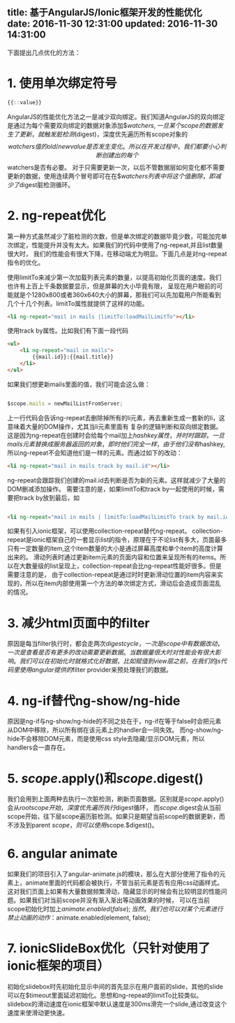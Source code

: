 title: 基于AngularJS/Ionic框架开发的性能优化
date: 2016-11-30 12:31:00
updated: 2016-11-30 14:31:00
---


下面提出几点优化的方法：

# 1. 使用单次绑定符号

```javascript
{{::value}}
```

AngularJS的性能优化方法之一是减少双向绑定。我们知道AngularJS的双向绑定是通过为每个需要双向绑定的数据对象添加$$watchers,一旦某个scope的数据发生了更新，
就触发脏检测($digest)，深度优先遍历所有scope对象的$$watchers值的old/new value是否发生变化。所以在开发过程中，我们都要小心判断创建出的每个$$watchers是否有必要。
对于只需要更新一次，以后不管数据层如何变化都不需要更新的数据，使用连续两个冒号即可在在$$watchers列表中将这个值删除，即减少了$digest脏检测循环。

# 2. ng-repeat优化

第一种方式虽然减少了脏检测的次数，但是单次绑定的数据毕竟少数，可能加完单次绑定，性能提升并没有太大。如果我们的代码中使用了ng-repeat,并且list数量很大时，
我们的性能会有很大下降，在移动端尤为明显。下面几点是对ng-repeat指令的优化。

使用limitTo来减少第一次加载列表元素的数量，以提高初始化页面的速度。我们也许有上百上千条数据要显示，但是屏幕的大小毕竟有限，
呈现在用户眼前的可能就是个1280x800或者360x640大小的屏幕，那我们可以先加载用户所能看到几个十几个列表。limitTo属性就提供了这样的功能。

```html
<li ng-repeat="mail in mails |limitTo:loadMailLimitTo"></li>
```

使用track by属性。比如我们有下面一段代码

```html
<ul>
    <li ng-repeat="mail in mails">
        {{mail.id}}:{{mail.title}}
    </li>
</ul>  
```

如果我们想更新mails里面的值，我们可能会这么做：

```javascript

$scope.mails = newMailListFromServer;

```

上一行代码会告诉ng-repeat去删除掉所有的li元素，再去重新生成一套新的li，这意味着大量的DOM操作，尤其当li元素里面有 复杂的逻辑判断和双向绑定数据。
这是因为ng-repeat在创建时会给每个mail加上$hashkey属性，并时时跟踪，一旦mails元素替换成服务器 返回的对象，即时他们完全一样，由于他们没有$hashkey,
所以ng-repeat不会知道他们是一样的元素。而通过如下的改动：


```html
<li ng-repeat="mail in mails track by mail.id"></li>
```

ng-repeat会跟踪我们创建的mail.id去判断是否为新的元素。这样就减少了大量的DOM删减添加操作。
需要注意的是，如果limitTo和track by一起使用的时候，需要把track by放到最后，如
```html

<li ng-repeat="mail in mails | limitTo:loadMailLimitTo track by mail.id"></li>

```

如果有引入ionic框架，可以使用collection-repeat替代ng-repeat。
collection-repeat是ionic框架自己的一套显示list的指令，原理在于不论list有多大，页面最多只有一定数量的item,这个item数量的大小是通过屏幕高度和单个item的高度计算出来的。
滑动列表时通过更新item元素的页面内容和位置来呈现所有的items。所以在大数量级的list呈现上，collection-repeat会比ng-repeat性能好很多。但是需要注意的是，
由于collection-repeat是通过时时更新滑动位置的item内容来实现的，所以在item内部使用第一个方法的单次绑定方式，滑动后会造成页面混乱的情况。

# 3. 减少html页面中的filter

原因是每当filter执行时，都会走两次$digest cycle，一次是scope中有数据改动，一次是查看是否有更多的改动需要更新数据。当数据量很大时对性能会有很大影响。
我们可以在初始化时就格式化好数据，比如赋值到view层之前，在我们的js代码里使用angular提供的$filter provider来预处理我们的数据。

# 4. ng-if替代ng-show/ng-hide

原因是ng-if与ng-show/ng-hide的不同之处在于，ng-if在等于false时会把元素从DOM中移除，所以所有绑在该元素上的handler会一同失效。
而ng-show/ng-hide不会移除DOM元素，而是使用css style去隐藏/显示DOM元素，所以handlers会一直存在。

# 5. $scope.$apply()和$scope.$digest()

我们会用到上面两种去执行一次脏检测，刷新页面数据。区别就是$scope.$apply()会从$rootscope开始，深度优先遍历执行$digest循环，
而$scope.$digest会从当前scope开始，往下层scope遍历脏检测。如果只是期望当前scope的数据更新，而不涉及到parent $scope，则可以使用$scope.$digest()。

# 6. angular animate

如果我们的项目引入了angular-animate.js的模块，那么在大部分使用了指令的元素上，animate里面的代码都会被执行，不管当前元素是否有应用css动画样式。
这对我们页面上如果有大量数据频繁滑动，隐藏显示的时候会有比较明显的性能问题。如果我们对当前scope并没有渐入渐出等动画效果的时候，
可以在当前scope初始化时加上$animate.enabled(false);当然，我们也可以对某个元素进行禁止动画的动作：$animate.enabled(element, false);

# 7. ionicSlideBox优化（只针对使用了ionic框架的项目）

初始化slidebox时先初始化显示中间的首先显示在用户面前的slide，其他的slide可以在$timeout里面延迟初始化。思想和ng-repeat的limitTo比较类似。
slidebox的滑动速度在ionic框架中默认速度是300ms滑完一个slide,通过改变这个速度来使滑动更快速。
